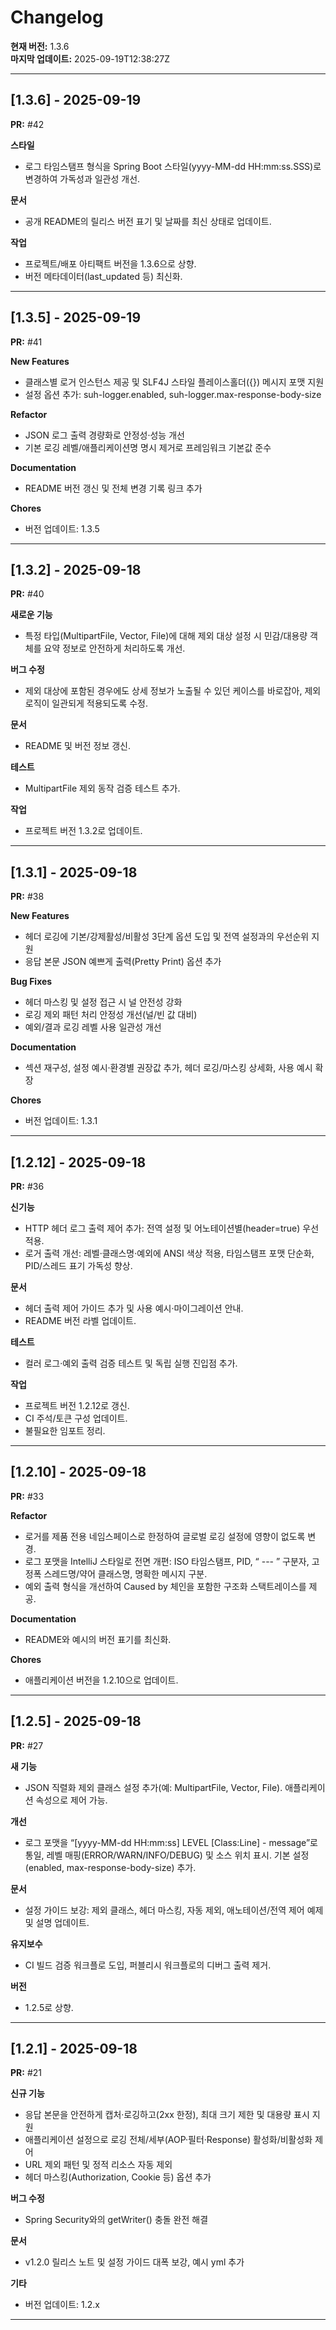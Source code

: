 # Changelog

**현재 버전:** 1.3.6  
**마지막 업데이트:** 2025-09-19T12:38:27Z  

---

## [1.3.6] - 2025-09-19

**PR:** #42  

**스타일**
- 로그 타임스탬프 형식을 Spring Boot 스타일(yyyy-MM-dd HH:mm:ss.SSS)로 변경하여 가독성과 일관성 개선.

**문서**
- 공개 README의 릴리스 버전 표기 및 날짜를 최신 상태로 업데이트.

**작업**
- 프로젝트/배포 아티팩트 버전을 1.3.6으로 상향.
- 버전 메타데이터(last_updated 등) 최신화.

---

## [1.3.5] - 2025-09-19

**PR:** #41  

**New Features**
- 클래스별 로거 인스턴스 제공 및 SLF4J 스타일 플레이스홀더({}) 메시지 포맷 지원
- 설정 옵션 추가: suh-logger.enabled, suh-logger.max-response-body-size

**Refactor**
- JSON 로그 출력 경량화로 안정성·성능 개선
- 기본 로깅 레벨/애플리케이션명 명시 제거로 프레임워크 기본값 준수

**Documentation**
- README 버전 갱신 및 전체 변경 기록 링크 추가

**Chores**
- 버전 업데이트: 1.3.5

---

## [1.3.2] - 2025-09-18

**PR:** #40  

**새로운 기능**
- 특정 타입(MultipartFile, Vector, File)에 대해 제외 대상 설정 시 민감/대용량 객체를 요약 정보로 안전하게 처리하도록 개선.

**버그 수정**
- 제외 대상에 포함된 경우에도 상세 정보가 노출될 수 있던 케이스를 바로잡아, 제외 로직이 일관되게 적용되도록 수정.

**문서**
- README 및 버전 정보 갱신.

**테스트**
- MultipartFile 제외 동작 검증 테스트 추가.

**작업**
- 프로젝트 버전 1.3.2로 업데이트.

---

## [1.3.1] - 2025-09-18

**PR:** #38  

**New Features**
- 헤더 로깅에 기본/강제활성/비활성 3단계 옵션 도입 및 전역 설정과의 우선순위 지원
- 응답 본문 JSON 예쁘게 출력(Pretty Print) 옵션 추가

**Bug Fixes**
- 헤더 마스킹 및 설정 접근 시 널 안전성 강화
- 로깅 제외 패턴 처리 안정성 개선(널/빈 값 대비)
- 예외/결과 로깅 레벨 사용 일관성 개선

**Documentation**
- 섹션 재구성, 설정 예시·환경별 권장값 추가, 헤더 로깅/마스킹 상세화, 사용 예시 확장

**Chores**
- 버전 업데이트: 1.3.1

---

## [1.2.12] - 2025-09-18

**PR:** #36  

**신기능**
- HTTP 헤더 로그 출력 제어 추가: 전역 설정 및 어노테이션별(header=true) 우선 적용.
- 로거 출력 개선: 레벨·클래스명·예외에 ANSI 색상 적용, 타임스탬프 포맷 단순화, PID/스레드 표기 가독성 향상.

**문서**
- 헤더 출력 제어 가이드 추가 및 사용 예시·마이그레이션 안내.
- README 버전 라벨 업데이트.

**테스트**
- 컬러 로그·예외 출력 검증 테스트 및 독립 실행 진입점 추가.

**작업**
- 프로젝트 버전 1.2.12로 갱신.
- CI 주석/토큰 구성 업데이트.
- 불필요한 임포트 정리.

---

## [1.2.10] - 2025-09-18

**PR:** #33  

**Refactor**
- 로거를 제품 전용 네임스페이스로 한정하여 글로벌 로깅 설정에 영향이 없도록 변경.
- 로그 포맷을 IntelliJ 스타일로 전면 개편: ISO 타임스탬프, PID, “ --- ” 구분자, 고정폭 스레드명/약어 클래스명, 명확한 메시지 구분.
- 예외 출력 형식을 개선하여 Caused by 체인을 포함한 구조화 스택트레이스를 제공.

**Documentation**
- README와 예시의 버전 표기를 최신화.

**Chores**
- 애플리케이션 버전을 1.2.10으로 업데이트.

---

## [1.2.5] - 2025-09-18

**PR:** #27  

**새 기능**
- JSON 직렬화 제외 클래스 설정 추가(예: MultipartFile, Vector, File). 애플리케이션 속성으로 제어 가능.

**개선**
- 로그 포맷을 “[yyyy-MM-dd HH:mm:ss] LEVEL [Class:Line] - message”로 통일, 레벨 매핑(ERROR/WARN/INFO/DEBUG) 및 소스 위치 표시. 기본 설정(enabled, max-response-body-size) 추가.

**문서**
- 설정 가이드 보강: 제외 클래스, 헤더 마스킹, 자동 제외, 애노테이션/전역 제어 예제 및 설명 업데이트.

**유지보수**
- CI 빌드 검증 워크플로 도입, 퍼블리시 워크플로의 디버그 출력 제거.

**버전**
- 1.2.5로 상향.

---

## [1.2.1] - 2025-09-18

**PR:** #21  

**신규 기능**
- 응답 본문을 안전하게 캡처·로깅하고(2xx 한정), 최대 크기 제한 및 대용량 표시 지원
- 애플리케이션 설정으로 로깅 전체/세부(AOP·필터·Response) 활성화/비활성화 제어
- URL 제외 패턴 및 정적 리소스 자동 제외
- 헤더 마스킹(Authorization, Cookie 등) 옵션 추가

**버그 수정**
- Spring Security와의 getWriter() 충돌 완전 해결

**문서**
- v1.2.0 릴리스 노트 및 설정 가이드 대폭 보강, 예시 yml 추가

**기타**
- 버전 업데이트: 1.2.x

---

